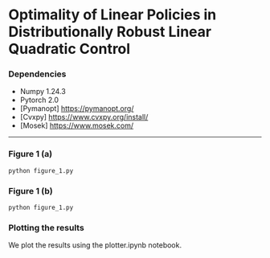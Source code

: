 # Optimality of Linear Policies in Distributionally Robust Linear Quadratic Control

### Dependencies

- Numpy 1.24.3
- Pytorch 2.0
- [Pymanopt] https://pymanopt.org/
- [Cvxpy] https://www.cvxpy.org/install/
- [Mosek] https://www.mosek.com/

-----------

### Figure 1 (a)


```
python figure_1.py
```

### Figure 1 (b)
```
python figure_1.py
```


### Plotting the results
We plot the results using the plotter.ipynb notebook.
